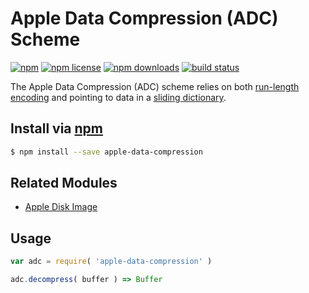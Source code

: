 # Apple Data Compression (ADC) Scheme
[![npm](https://img.shields.io/npm/v/apple-data-compression.svg?style=flat-square)](https://npmjs.com/package/apple-data-compression)
[![npm license](https://img.shields.io/npm/l/apple-data-compression.svg?style=flat-square)](https://npmjs.com/package/apple-data-compression)
[![npm downloads](https://img.shields.io/npm/dm/apple-data-compression.svg?style=flat-square)](https://npmjs.com/package/apple-data-compression)
[![build status](https://img.shields.io/travis/jhermsmeier/node-apple-data-compression.svg?style=flat-square)](https://travis-ci.org/jhermsmeier/node-apple-data-compression)

The Apple Data Compression (ADC) scheme relies on both [run-length encoding](https://en.wikipedia.org/wiki/Run-length_encoding)
and pointing to data in a [sliding dictionary](https://en.wikipedia.org/wiki/Dictionary_coder).

## Install via [npm](https://npmjs.com)

```sh
$ npm install --save apple-data-compression
```

## Related Modules

- [Apple Disk Image](https://github.com/jhermsmeier/node-udif)

## Usage

```js
var adc = require( 'apple-data-compression' )
```

```js
adc.decompress( buffer ) => Buffer
```
